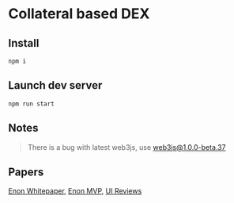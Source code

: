 Collateral based DEX
==================== 

Install
-------

    npm i

Launch dev server
-----------------

    npm run start

Notes
-----

> There is a bug with latest web3js, use web3js@1.0.0-beta.37

Papers
------

[Enon Whitepaper](https://docs.google.com/document/d/1fSAFt-HNtBQ3423-rL1Q1VZVvkYJIyhFQAEJQGavBF4),
[Enon MVP](https://docs.google.com/document/d/124DCABvMdk2kkI1L1gFLzbgox6kRETHUVRMBRks7sc0),
[UI Reviews](https://docs.google.com/document/d/1-uOY1nhkF4M0sBU4L9Bahw_t-wR7KLR5fmBvlSw8KTI)
